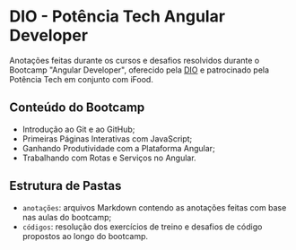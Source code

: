 # DIO - Potência Tech Angular Developer

Anotações feitas durante os cursos e desafios resolvidos durante o Bootcamp "Angular Developer", oferecido pela [DIO](https://www.dio.me/) e patrocinado pela Potência Tech em conjunto com iFood.

## Conteúdo do Bootcamp

- Introdução ao Git e ao GitHub;
- Primeiras Páginas Interativas com JavaScript;
- Ganhando Produtividade com a Plataforma Angular;
- Trabalhando com Rotas e Serviços no Angular.

## Estrutura de Pastas

- `anotações`: arquivos Markdown contendo as anotações feitas com base nas aulas do bootcamp;
- `códigos`: resolução dos exercícios de treino e desafios de código propostos ao longo do bootcamp.

